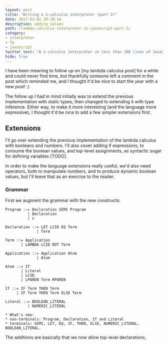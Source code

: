 ```yaml
---
layout: post
title: "Writing a λ-calculus interpreter (part 2)"
date: 2017-01-01 20:38:14
description: adding values
path: /lambda-calculus-interpreter-in-javascript-part-2/
category:
- interpreter
- fp
- javascript
twitter_text: "A λ-calculus interpreter in less than 200 lines of JavaScript"
hide: true
---
```


I have been meaning to follow up on [my lambda calculus post] for a while and could never find time, but thankfully someone left a comment in the post which reminded me, and I thought it'd be nice to start the year with a new post! :)

The follow up I had in mind initially was to extend the previous implementation with static types, then changed to extending it with type inference. Either way, to make it more interesting (and the language more expressive), I thought it'd be nice to add a few simpler extensions first.

## Extensions

I'll go over extending the previous implementation of the lambda calculus with booleans and numbers. I'll also cover adding if expressions, to consume the boolean values, and top-level assignments, as syntactic sugar for defining variables [TODO].

In order to make the language extensions really useful, we'd also need operators, both to manipulate numbers, and to produce dynamic boolean values, but I'll leave that as an exercise to the reader.

### Grammar

First we augment the grammar with the new constructs:

```bnf
Program ::= Declaration SEMI Program
          | Declaration
          | ε

Declaration ::= LET LCID EQ Term
              | Term

Term ::= Application
       | LAMBDA LCID DOT Term

Application ::= Application Atom
              | Atom

Atom ::= If
       | Literal
       | LCID
       | LPAREN Term RPAREN

If ::= IF Term THEN Term
     | IF Term THEN Term ELSE Term

Literal ::= BOOLEAN_LITERAL
          | NUMERIC_LITERAL

* What's new:
* non-terminals: Program, Declaration, If and Literal
* terminals: SEMI, LET, EQ, IF, THEN, ELSE, NUMERIC_LITERAL, BOOLEAN_LITERAL.
```

The additions are basically that we now allow top-level declarations,
